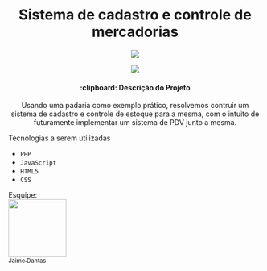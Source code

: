 <h1 align="center">Sistema de cadastro e controle de mercadorias</h1>
<p align="center">
  
  <img src="https://img.shields.io/badge/STATUS-EM%20DESENVOLVIMENTO-brightgreen">

<p align="center">
<img src=https://img.shields.io/github/stars/Jaime-Dantas?style=social>
</p>

  <h4 align="center">:clipboard: Descrição do Projeto</h4>
  <p align="center">  
  Usando uma padaria como exemplo prático, resolvemos contruir um sistema de cadastro e controle de estoque para a mesma, com o intuito de futuramente implementar um sistema de PDV junto a mesma.
  </p>
  
  
  Tecnologias a serem utilizadas
  
  - ``PHP``
  - ``JavaScript``
  - ``HTML5``
  - ``CSS``

  Esquipe:
  <br>
[<img src="https://avatars.githubusercontent.com/u/96748058?v=4" width=115><br><sub>Jaime Dantas</sub>](https://github.com/Jaime-Dantas)
